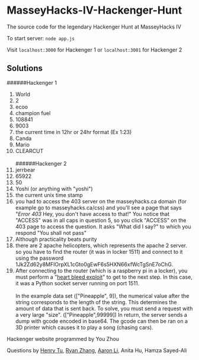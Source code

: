 # MasseyHacks-IV-Hackenger-Hunt

The source code for the legendary Hackenger Hunt at MasseyHacks IV

To start server: `node app.js`

Visit `localhost:3000` for Hackenger 1 or `localhost:3001` for Hackenger 2

## Solutions
######Hackenger 1
1. World
2. 2
3. ecoo
4. champion fuel
5. 108841
6. 9003
7. the current time in 12hr or 24hr format (Ex 1:23)
8. Canda
9. Mario
10. CLEARCUT
<br><br>
######Hackenger 2
0. jerrbear
1. 65922
2. 50
3. Yoshi (or anything with "yoshi")
4. the current unix time stamp
5. you had to access the 403 server on the masseyhacks.ca domain (for example go to masseyhacks.ca/css) and you'll see a page that says "*Error 403* Hey, you don't have access to that!" You notice that "ACCESS" was in all caps in question 5, so you click "ACCESS" on the 403 page to access the question. It asks "What did I say?" to which you respond "You shall not pass"
6. Although practicality beats purity
7. there are 2 apache helicopters, which represents the apache 2 server. so you have to find the router (it was in locker 1511) and connect to it using the password  1Jk2Zd62y8MFIOrpXL1cGto0gEwF6s5HXN66xfWcTgSnE7oChG.
8. After connecting to the router (which is a raspberry pi in a locker), you must perform a "[heart bleed exploit](https://xkcd.com/1354/)" to get to the next step. In this case, it was a Python socket server running on port 1511.
<br><br>
In the example data set (["Pineapple", 9]), the numerical value after the string corresponds to the length of the string. This determines the amount of data that is sent back. To solve, you must send a request with a very large "size". (["Pineapple",99999]) In return, the server sends a dump with gcode encoded in base64. The gcode can then be ran on a 3D printer which causes it to play a song (chasing cars).<br>

Hackenger website programmed by You Zhou<br>

Questions by [Henry Tu](https://github.com/henrytwo), [Ryan Zhang](https://github.com/ryanz34), [Aaron Li](https://github.com/AaronLi), Anita Hu, Hamza Sayed-Ali

